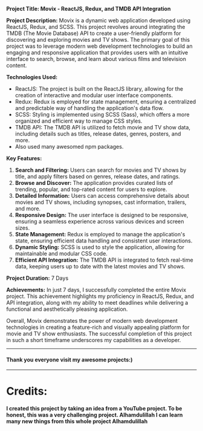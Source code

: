 **Project Title: Movix - ReactJS, Redux, and TMDB API Integration**

**Project Description:**
Movix is a dynamic web application developed using ReactJS, Redux, and SCSS. This project revolves around integrating the TMDB (The Movie Database) API to create a user-friendly platform for discovering and exploring movies and TV shows. The primary goal of this project was to leverage modern web development technologies to build an engaging and responsive application that provides users with an intuitive interface to search, browse, and learn about various films and television content.

**Technologies Used:**
- ReactJS: The project is built on the ReactJS library, allowing for the creation of interactive and modular user interface components.
- Redux: Redux is employed for state management, ensuring a centralized and predictable way of handling the application's data flow.
- SCSS: Styling is implemented using SCSS (Sass), which offers a more organized and efficient way to manage CSS styles.
- TMDB API: The TMDB API is utilized to fetch movie and TV show data, including details such as titles, release dates, genres, posters, and more.
- Also used many awesomed npm packages.

**Key Features:**
1. **Search and Filtering:** Users can search for movies and TV shows by title, and apply filters based on genres, release dates, and ratings.
2. **Browse and Discover:** The application provides curated lists of trending, popular, and top-rated content for users to explore.
3. **Detailed Information:** Users can access comprehensive details about movies and TV shows, including synopses, cast information, trailers, and more.
4. **Responsive Design:** The user interface is designed to be responsive, ensuring a seamless experience across various devices and screen sizes.
5. **State Management:** Redux is employed to manage the application's state, ensuring efficient data handling and consistent user interactions.
6. **Dynamic Styling:** SCSS is used to style the application, allowing for maintainable and modular CSS code.
7. **Efficient API Integration:** The TMDB API is integrated to fetch real-time data, keeping users up to date with the latest movies and TV shows.

**Project Duration:** 7 Days

**Achievements:**
In just 7 days, I successfully completed the entire Movix project. This achievement highlights my proficiency in ReactJS, Redux, and API integration, along with my ability to meet deadlines while delivering a functional and aesthetically pleasing application.

Overall, Movix demonstrates the power of modern web development technologies in creating a feature-rich and visually appealing platform for movie and TV show enthusiasts. The successful completion of this project in such a short timeframe underscores my capabilities as a developer.

---

#### Thank you everyone visit my awesome projects:)

---

Credits:
=======

#### I created this project by taking an idea from a YouTube project. To be honest, this was a very challenging project. Alhamdulillah I can learn many new things from this whole project Alhamdulillah
